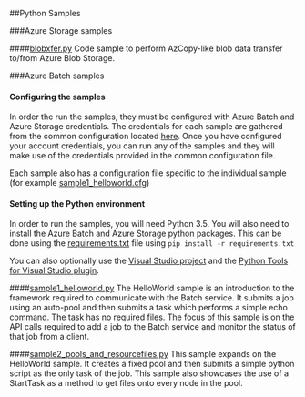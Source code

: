 ##Python Samples

###Azure Storage samples

####[blobxfer.py](./Storage)
Code sample to perform AzCopy-like blob data transfer to/from Azure Blob
Storage.

###Azure Batch samples

#### Configuring the samples
In order the run the samples, they must be configured with Azure Batch and Azure Storage credentials. The credentials for each sample are gathered from the common configuration located [here](./Batch/configuration.cfg). Once you have configured your account credentials, you can run any of the samples and they will make use of the credentials provided in the common configuration file.

Each sample also has a configuration file specific to the individual sample (for example [sample1_helloworld.cfg](./Batch/sample1_helloworld.cfg))

#### Setting up the Python environment
In order to run the samples, you will need Python 3.5. You will also need to install the Azure Batch and Azure Storage python packages.  This can be done using the [requirements.txt](./Batch/requirements.txt) file using `pip install -r requirements.txt`

You can also optionally use the [Visual Studio project](./Batch/BatchSamples.pyproj) and the [Python Tools for Visual Studio plugin](https://github.com/Microsoft/PTVS/wiki/PTVS-Installation).

####[sample1\_helloworld.py](./Batch/sample1_helloworld.py)
The HelloWorld sample is an introduction to the framework required to communicate with the Batch service. It submits a job using an auto-pool and then submits a task which performs a simple echo command.  The task has no required files.  The focus of this sample is on the API calls required to add a job to the Batch service and monitor the status of that job from a client.

####[sample2\_pools\_and\_resourcefiles.py](./Batch/sample2_pools_and_resourcefiles.py)
This sample expands on the HelloWorld sample. It creates a fixed pool and then submits a simple python script as the only task of the job. This sample also showcases the use of a StartTask as a method to get files onto every node in the pool.